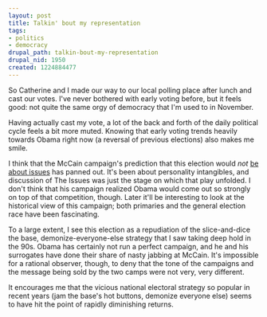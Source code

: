 ```yaml
--- 
layout: post
title: Talkin' bout my representation
tags: 
- politics
- democracy
drupal_path: talkin-bout-my-representation
drupal_nid: 1950
created: 1224884477
---
```

So Catherine and I made our way to our local polling place after lunch and cast our votes. I've never bothered with early voting before, but it feels good: not quite the same orgy of democracy that I'm used to in November.

Having actually cast my vote, a lot of the back and forth of the daily political cycle feels a bit more muted. Knowing that early voting trends heavily towards Obama right now (a reversal of previous elections) also makes me smile.

I think that the McCain campaign's prediction that this election would <em>not</em> <a href="http://voices.washingtonpost.com/thefix/2008/09/mccain_manager_this_election_i.html">be about issues</a> has panned out. It's been about personality intangibles, and discussion of The Issues was just the stage on which that play unfolded. I don't think that his campaign realized Obama would come out so strongly on top of that competition, though. Later it'll be interesting to look at the historical view of this campaign; both primaries and the general election race have been fascinating.

To a large extent, I see this election as a repudiation of the slice-and-dice the base, demonize-everyone-else strategy that I saw taking deep hold in the 90s. Obama has certainly not run a perfect campaign, and he and his surrogates have done their share of nasty jabbing at McCain. It's impossible for a rational observer, though, to deny that the tone of the campaigns and the message being sold by the two camps were not very, very different.

It encourages me that the vicious national electoral strategy so popular in recent years (jam the base's hot buttons, demonize everyone else) seems to have hit the point of rapidly diminishing returns.
